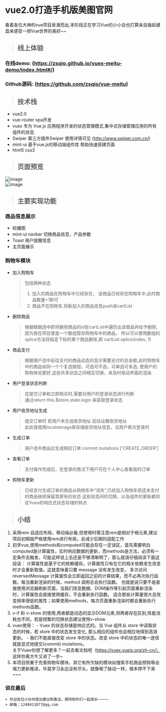 # vue2.0打造手机版美图官网
看着各位大神的vue项目泉涌而出,本阶段正在学习Vue的小小白也打算亲自操起键盘来感受一把Vue世界的美好~~

> ## 线上体验
  ### 在线demo: (https://zsqio.github.io/vuex-meitu-demo/index.html#/) <br>
  ### Github源码: (https://github.com/zsqio/vue-meitu)  <br>

> ## 技术栈
  * vue2.0
  * vue-router     spa开发
  * vuex           专为 Vue.js 应用程序开发的状态管理模式,集中式存储管理应用的所有组件的状态
  * Swiper         第三方插件Swiper 使用详情可见 (http://www.swiper.com.cn/)
  * mint-ui        基于vue.js的移动端组件库 帮助快速搭建页面
  * html5 css3
> ## 页面预览
 ![image](https://raw.githubusercontent.com/zsqio/zsqio.github.io/master/vuex-meitu-demo/demo-images/7.gif) <br>
 ![image](https://raw.githubusercontent.com/zsqio/zsqio.github.io/master/vuex-meitu-demo/demo-images/1.gif) <br>

> ## 主要实现功能
  ### 商品信息展示  
   * 轮播图
   * mint-ui navbar 切换商品信息，产品参数
   * Toast 用户提醒信息
   * 主页面展示

  ### 购物车模块
   * 加入购物车 <br>
      >包括两种状态
      >1. 加入的商品在购物车中已经存在， 该商品已经存在购物车中,此时商品数量+1即可 <br>
      >2. 商品不在购物车,将新加入的商品信息push进cartList    
   * 删除商品  
        >根据根据选中即将删除商品的id在cartList中遍历出该商品并给予删除,因为我在项目里是一个数组暂存购物车中的商品，
        >所以可以使用数组的splice方法将指定下标的某个商品删除,即 cartList.splice(index, 1)
   * 商品支付
        >根据用户选中前往支付的商品动态的显示需要支付的总金额,此时购物车中的商品如同一个个复选按钮，可选可不选，可单选可多选,
        >使用户的购物体验更好,这些共享状态之间相互切换，来及时驱动界面的渲染
   * 用户登录状态判断  
      >在提交订单和立即购买时,需要对用户的登录状态进行判断 <br>
      >通过return this.$store.state.login 来获取登录状态
   * 用户收货地址生成     
     > 提交订单时 若用户未生成收货地址 前往设置收货地址  
     > 此处我借用localstorage来存储收货地址信息，当用户再次登录时
   * 生成订单
      > 用户选中商品后生成相应订单
      > commit mutations ['CREATE_ORDER']
   * 查看订单
      > 支付操作完成后，在登录的情况下用户可在个人中心查看我的订单
   * 购物车更新
      >已经支付生成订单的商品从购物车中“消失”,已经加入购物车但还未支付的商品继续保留其原有的状态
      > 这些状态间的切换，以及组件的更新都仰仗Vuex的响应式状态存储的特点
  > ## 小结
   1. 采用rem 自适应布局，移动端必备,但使用时需注意rem是相对于根元素<html>,建议项目初期就严格使用rem进行布局，会减少后期的适配工作
   2. 初学vue,使用methods和computed可能会存在一定误区，首先需要明白computed是计算属性，实时响应数据的更新，而methods是方法，必须有一定条件去触发，可能这样说上去还是不够清晰明了，那么就请仔细阅读下面这段话：
     计算属性是基于它的依赖缓存。计算属性只有在它的相关依赖发生改变时才会重新取值。这就意味着只要 message 没有发生改变，
     多次访问 reversedMessage 计算属性会立即返回之前的计算结果，而不必再次执行函数。每当重新渲染的时候，method 调用总会执行函数。
     也就是说只要不是直接使用浏览器刷新页面，当我们改变数据、DOM操作等引起页面重新渲染时，计算属性会直接使用缓存，不会重新执行函数。
     适合那些计算量很大且改变频率很低的属性；如果使用methods，每次页面重新渲染时都会重新执行methods函数。
   3. v-if 和 v-show 的使用,两者都是动态的显示DOM元素,但两者存在区别,性能消耗也不同，若是频繁的切换状态建议使用v-show
   4. vuex使用：
     - Vuex 的状态存储是响应式的。当 Vue 组件从 store 中读取状态的时候，若 store 中的状态发生变化,
     那么相应的组件也会相应地得到高效更新。
     - 我们不能直接改变 store 中的状态。改变 store 中的状态的唯一途径就是显式地提交(commit) mutations。<br>
     关于Vuex你想了解更多？一起去看文档吧（https://vuex.vuejs.org/zh-cn/） 这样你离大牛又进了一步~
   5. 本项目侧重于完善购物车模块，其它有所欠缺的模块如搜索手机商品预购等会竭力更新推进，毕竟学习永远没有尽头，就像喝了脉动一样，根本停不下来~~~

   ### 说在最后
    > 欢迎各位小伙伴提出建议和看法，期待和你们一起成长~~~~~  
    > 邮箱：1248411877@qq.com
